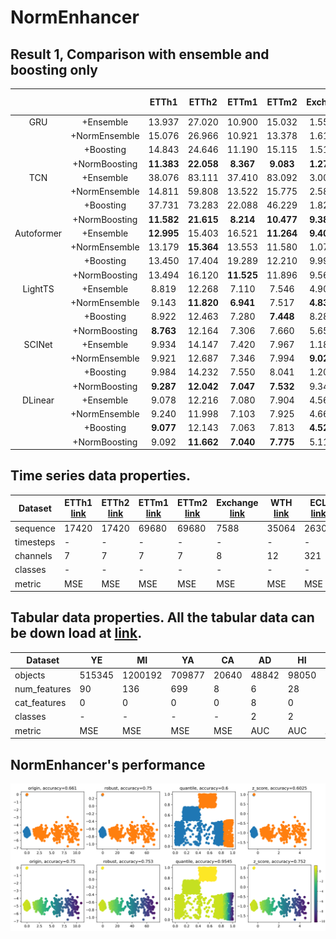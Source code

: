 # NormEnhancer

## Result 1, Comparison with ensemble and boosting only
|     |       |  ETTh1  |  ETTh2  |  ETTm1  |  ETTm2  |  Exchange  |  WTH  |  Wins  | Norm Wins |
|:---:|:-----:|:-------:|:-------:|:-------:|:-------:|:----------:|:-----:|:------:|:--------:|
| GRU        | +Ensemble     |   13.937   |   27.020   |   10.900   |   15.032   |   1.55e-2   |   895.4   |   0   | **3** |
|            | +NormEnsemble |   15.076   |   26.966   |   10.921   |   13.378   |   1.61e-3   |   869.3   |   0   | **3** |
|            | +Boosting     |   14.843   |   24.646   |   11.190   |   15.115   |   1.51e-2   |   735.6   |   0   |   0   |
|            | +NormBoosting | **11.383** | **22.058** | **8.367**  | **9.083**  | **1.27e-3** | **722.1** | **6** | **6** |
| TCN        | +Ensemble     |   38.076   |   83.111   |   37.410   |   83.092   |   3.00e-2   |   985.2   |   0   |   0   |
|            | +NormEnsemble |   14.811   |   59.808   |   13.522   |   15.775   |   2.58e-2   |   829.9   |   0   | **6** |
|            | +Boosting     |   37.731   |   73.283   |   22.088   |   46.229   |   1.82e-2   |   934.8   |   0   |   0   |
|            | +NormBoosting | **11.582** | **21.615** | **8.214**  | **10.477** | **9.38e-3** | **754.4** | **6** | **6** |
| Autoformer | +Ensemble     | **12.995** |   15.403   |   16.521   | **11.264** | **9.40e-4** | **768.8** | **4** | **4** |
|            | +NormEnsemble |   13.179   | **15.364** |   13.553   |   11.580   |   1.07e-3   |   776.5   |   1   |   2   |
|            | +Boosting     |   13.450   |   17.404   |   19.289   |   12.210   |   9.99e-4   |   788.7   |   0   |   1   |
|            | +NormBoosting |   13.494   |   16.120   | **11.525** |   11.896   |   9.56e-4   |   784.5   |   1   | **5** |
| LightTS    | +Ensemble     |   8.819    |   12.268   |   7.110    |   7.546    |   4.90e-4   |   744.5   |   0   |   2   |
|            | +NormEnsemble |   9.143    | **11.820** | **6.941**  |   7.517    | **4.83e-4** |   784.7   | **3** | **4** |
|            | +Boosting     |   8.922    |   12.463   |   7.280    | **7.448**  |   8.28e-4   |   738.3   |   1   |   2   |
|            | +NormBoosting | **8.763**  |   12.164   |   7.306    |   7.660    |   5.65e-4   | **736.9** |   2   | **4** |
| SCINet     | +Ensemble     |   9.934    |   14.147   |   7.420    |   7.967    |   1.18e-3   |   729.7   |   0   |   2   |
|            | +NormEnsemble |   9.921    |   12.687   |   7.346    |   7.994    | **9.02e-4** |   765.6   |   1   | **4** |
|            | +Boosting     |   9.984    |   14.232   |   7.550    |   8.041    |   1.20e-3   |   725.1   |   0   |   0   |
|            | +NormBoosting | **9.287**  | **12.042** | **7.047**  | **7.532**  |   9.34e-4   | **724.1** | **5** | **6** |
| DLinear    | +Ensemble     |   9.078    |   12.216   |   7.080    |   7.904    |   4.56e-4   |   748.3   |   1   | **5** |
|            | +NormEnsemble |   9.240    |   11.998   |   7.103    |   7.925    |   4.66e-4   |   795.9   |   0   |   1   |
|            | +Boosting     | **9.077**  |   12.143   |   7.063    |   7.813    | **4.52e-4** |   748.2   |   2   |   2   |
|            | +NormBoosting |   9.092    | **11.662** | **7.040**  | **7.775**  |   5.11e-4   | **747.5** | **4** | **4** |

## Time series data properties.
| Dataset| ETTh1 [link](https://github.com/zhouhaoyi/ETDataset)| ETTh2 [link](https://github.com/zhouhaoyi/ETDataset) | ETTm1 [link](https://github.com/zhouhaoyi/ETDataset) | ETTm2 [link](https://github.com/zhouhaoyi/ETDataset) | Exchange [link](https://drive.google.com/drive/folders/1ZOYpTUa82_jCcxIdTmyr0LXQfvaM9vIy) | WTH [link](https://drive.google.com/drive/folders/1ohGYWWohJlOlb2gsGTeEq3Wii2egnEPR) | ECL [link](https://drive.google.com/drive/folders/1ohGYWWohJlOlb2gsGTeEq3Wii2egnEPR)  | Traffic [link](https://drive.google.com/drive/folders/1ZOYpTUa82_jCcxIdTmyr0LXQfvaM9vIy) | FA [link](https://www.timeseriesclassification.com/Downloads/Archives/Multivariate2018_arff.zip) | PE [link](https://www.timeseriesclassification.com/Downloads/Archives/Multivariate2018_arff.zip)  | HA [link](https://www.timeseriesclassification.com/Downloads/Archives/Multivariate2018_arff.zip) | PH [link](https://www.timeseriesclassification.com/Downloads/Archives/Multivariate2018_arff.zip)  | IN [link](https://www.timeseriesclassification.com/Downloads/Archives/Multivariate2018_arff.zip) |
| ------ | ----- | ----- | ----- | ------| -------  | ---  | -----| -------  | --  | --  | --  | ---  | --  | 
|sequence| 17420 | 17420 | 69680 | 69680 | 7588     | 35064| 26304| 17544    | 9414| 440 | 1000| 6668 | 50000|
|timesteps | -     | -     | -     | -     | -        | -     | -     | -        | 62   | 144  | 152  | 217  | 22 |
|channels  | 7     | 7     | 7     | 7     | 8        | 12    | 321   | 862      | 144  | 963  | 3    | 11   | 200|
|classes   | -     | -     | -     | -     | -        | -     | -     | -        | 2    | 7    | 26   | 39   | 10 |   
|metric    | MSE   | MSE   | MSE   | MSE   | MSE      | MSE   | MSE   | MSE      | AUC  | MAUC | MAUC | MAUC | MAUC|


## Tabular data properties. All the tabular data can be down load at [link](https://www.dropbox.com/s/dl/o53umyg6mn3zhxy/data.tar.gz).
|Dataset| YE     | MI  | YA     | CA    | AD    | HI    | EP     | HE    | CO     | JA   |
|------ |------ |------ |------ |------ |------ |------ |------ |------ |------ |------ |
|objects| 515345 | 1200192 | 709877 | 20640 | 48842 | 98050 | 500000 | 65196 | 581012 | 83733 |
|num_features | 90     | 136     |699    | 8    | 6     |28    | 2000   | 27    | 54     | 54    |
|cat_features | 0      |0        | 0     | 0    | 8     | 0    | 0      | 0     | 0      | 0     |
|classes      | -      | -       | -     | -    | 2     | 2    | 2      | 100   | 7      | 4     |
| metric      | MSE    | MSE     | MSE   | MSE   | AUC  | AUC  | AUC    | MAUC  | MAUC   | MAUC  |

## NormEnhancer's performance
![image](insight1.png)
